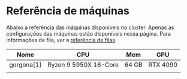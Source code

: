 # Referência de máquinas

Abaixo a referência das máquinas disponíveis no cluster. Apenas as configurações das máquinas estão disponíveis nessa página. Para informações de fila, ver a [referência de filas](user/filas-atual.md).


| Nome       | CPU                   | Mem   | GPU      |
|------------|-----------------------|-------|----------|
| gorgona[1] | Ryzen 9 5950X 16-Core | 64 GB | RTX 4090 |
|            |                       |       |          |
